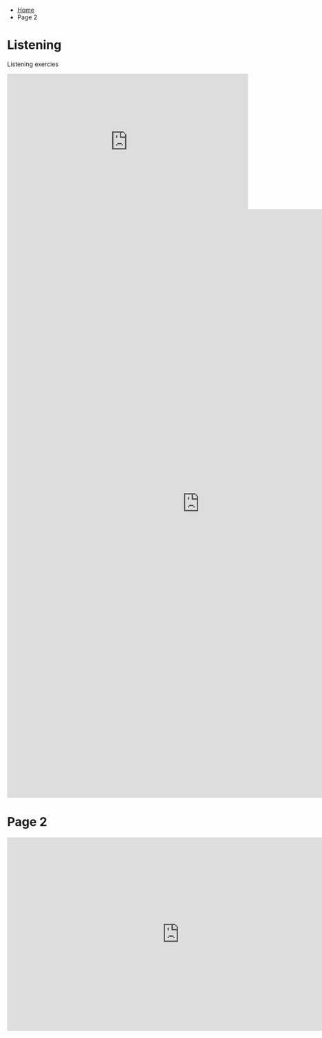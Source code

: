 
<ul class="breadcrumb">
  <li><a href="index.html">Home</a></li>
  <li>Page 2</li>
</ul>

<h1>Listening </h1>
<p> Listening exercies</p>
<iframe width="560" height="315" src="https://www.youtube.com/embed/X5kmM98iklo?rel=0" frameborder="0" allowfullscreen></iframe>
<iframe src="https://h5p.org/h5p/embed/136139" width="893" height="1368" frameborder="0" allowfullscreen="allowfullscreen"></iframe><script src="https://h5p.org/sites/all/modules/h5p/library/js/h5p-resizer.js" charset="UTF-8"></script>


<body>
<h1> Page 2</h1>



<iframe width="800" height="450" src="https://www.powtoon.com/embed/fSynuUofZ4v/" frameborder="0"></iframe>

